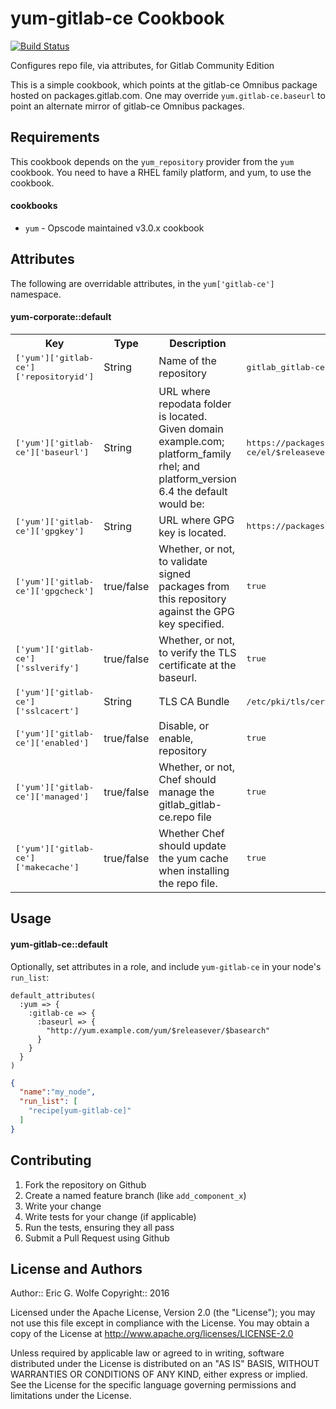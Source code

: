 yum-gitlab-ce Cookbook
======================

[![Build Status](https://secure.travis-ci.org/atomic-penguin/cookbook-yum-gitlab-ce.png?branch=master)](http://travis-ci.org/atomic-penguin/cookbook-yum-gitlab-ce)

Configures repo file, via attributes, for Gitlab Community Edition 

This is a simple cookbook, which points at the gitlab-ce Omnibus package hosted
on packages.gitlab.com.  One may override `yum.gitlab-ce.baseurl` to point
an alternate mirror of gitlab-ce Omnibus packages.

Requirements
------------

This cookbook depends on the `yum_repository` provider from the `yum` cookbook.
You need to have a RHEL family platform, and yum, to use the cookbook.

#### cookbooks 

- `yum` - Opscode maintained v3.0.x cookbook

Attributes
----------
The following are overridable attributes, in the `yum['gitlab-ce']` namespace.

#### yum-corporate::default

<table>
  <tr>
    <th>Key</th>
    <th>Type</th>
    <th>Description</th>
    <th>Default</th>
  </tr>
  <tr>
    <td><tt>['yum']['gitlab-ce']['repositoryid']</tt></td>
    <td>String</td>
    <td>Name of the repository</td>
    <td><tt>gitlab_gitlab-ce</tt></td>
  </tr>
  <tr>
    <td><tt>['yum']['gitlab-ce']['baseurl']</tt></td>
    <td>String</td>
    <td>URL where repodata folder is located. 
        Given domain example.com; platform_family rhel; and platform_version 6.4 the default would be:</td>
    <td><tt>https://packages.gitlab.com/gitlab/gitlab-ce/el/$releasever/$basearch</tt></td>
  </tr>
  <tr>
    <td><tt>['yum']['gitlab-ce']['gpgkey']</tt></td>
    <td>String</td>
    <td>URL where GPG key is located.</td>
    <td><tt>https://packages.gitlab.com/gpg.key</tt></td>
  </tr>
  <tr>
    <td><tt>['yum']['gitlab-ce']['gpgcheck']</tt></td>
    <td>true/false</td>
    <td>Whether, or not, to validate signed packages from this repository against the GPG key specified.</td>
    <td><tt>true</tt></td>
  </tr>
  <tr>
    <td><tt>['yum']['gitlab-ce']['sslverify']</tt></td>
    <td>true/false</td>
    <td>Whether, or not, to verify the TLS certificate at the baseurl.</td>
    <td><tt>true</tt></td>
  </tr>
  <tr>
    <td><tt>['yum']['gitlab-ce']['sslcacert']</tt></td>
    <td>String</td>
    <td>TLS CA Bundle</td>
    <td><tt>/etc/pki/tls/certs/ca-bundle.crt</tt></td>
  </tr>
  <tr>
    <td><tt>['yum']['gitlab-ce']['enabled']</tt></td>
    <td>true/false</td>
    <td>Disable, or enable, repository</td>
    <td><tt>true</tt></td>
  </tr>
  <tr>
    <td><tt>['yum']['gitlab-ce']['managed']</tt></td>
    <td>true/false</td>
    <td>Whether, or not, Chef should manage the gitlab_gitlab-ce.repo file</td>
    <td><tt>true</tt></td>
  </tr>
  <tr>
    <td><tt>['yum']['gitlab-ce']['makecache']</tt></td>
    <td>true/false</td>
    <td>Whether Chef should update the yum cache when installing the repo file.</td>
    <td><tt>true</tt></td>
  </tr>
</table>

Usage
-----
#### yum-gitlab-ce::default

Optionally, set attributes in a role, and
include `yum-gitlab-ce` in your node's `run_list`:

```
default_attributes(
  :yum => {
    :gitlab-ce => {
      :baseurl => {
        "http://yum.example.com/yum/$releasever/$basearch" 
      }
    }
  }
)
```

```json
{
  "name":"my_node",
  "run_list": [
    "recipe[yum-gitlab-ce]"
  ]
}
```

Contributing
------------

1. Fork the repository on Github
2. Create a named feature branch (like `add_component_x`)
3. Write your change
4. Write tests for your change (if applicable)
5. Run the tests, ensuring they all pass
6. Submit a Pull Request using Github

License and Authors
-------------------

Author:: Eric G. Wolfe
Copyright:: 2016

Licensed under the Apache License, Version 2.0 (the "License");
you may not use this file except in compliance with the License.
You may obtain a copy of the License at
    http://www.apache.org/licenses/LICENSE-2.0

Unless required by applicable law or agreed to in writing, software
distributed under the License is distributed on an "AS IS" BASIS,
WITHOUT WARRANTIES OR CONDITIONS OF ANY KIND, either express or implied.
See the License for the specific language governing permissions and
limitations under the License.
